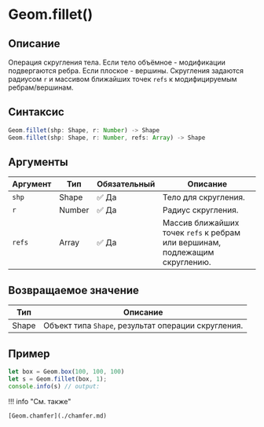 # Geom.fillet()

## Описание
Операция скругления тела. Если тело объёмное - модификации подвергаются ребра. Если плоское - вершины.
Скругления задаются радиусом `r` и масcивом ближайших точек `refs` к модифицируемым ребрам/вершинам.

## Синтаксис
```javascript
Geom.fillet(shp: Shape, r: Number) -> Shape
Geom.fillet(shp: Shape, r: Number, refs: Array) -> Shape
```

## Аргументы

| Аргумент | Тип              | Обязательный | Описание                                                |
|---------|------------------|--------------|---------------------------------------------------------|
| `shp`   | Shape            | :white_check_mark: Да          | Тело для скругления.                                    |
| `r`     | Number           | :white_check_mark: Да          | Радиус скругления.                                      |
| `refs`  | Array  | :white_check_mark: Да          | Массив ближайших точек `refs` к ребрам или вершинам, подлежащим скруглению. |

## Возвращаемое значение

| Тип   | Описание                              |
|-------|---------------------------------------|
| Shape | Объект типа `Shape`, результат операции скругления. |

## Пример
```javascript linenums="1"
let box = Geom.box(100, 100, 100)
let s = Geom.fillet(box, 1);
console.info(s) // output:
```

!!! info "См. также"

    [Geom.chamfer](./chamfer.md)


